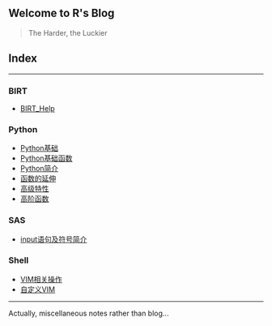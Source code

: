 ## Welcome to R's Blog 
> The Harder, the Luckier

## Index

---

### BIRT
- [BIRT_Help](./BIRT/BIRT_Help.md)

### Python
- [Python基础](./Python/Python基础.md)
- [Python基础函数](./Python/Python基础函数.md)
- [Python简介](./Python/Python简介.md)
- [函数的延伸](./Python/函数的延伸.md)
- [高级特性](./Python/高级特性.md)
- [高阶函数](./Python/高阶函数.md)

### SAS
- [input语句及符号简介](./SAS/input语句及符号简介.md)

### Shell
- [VIM相关操作](./Shell/VIM相关操作.md)
- [自定义VIM](./Shell/自定义VIM.md)

---
Actually, miscellaneous notes rather than blog...
